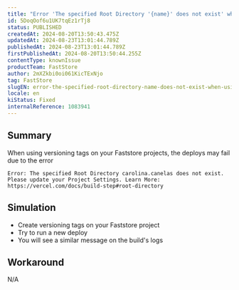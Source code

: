 ```yaml
---
title: "Error 'The specified Root Directory '{name}' does not exist' when using version tags"
id: 5DoqOof6u1UK7tqEz1rTj8
status: PUBLISHED
createdAt: 2024-08-20T13:50:43.475Z
updatedAt: 2024-08-23T13:01:44.789Z
publishedAt: 2024-08-23T13:01:44.789Z
firstPublishedAt: 2024-08-20T13:50:44.255Z
contentType: knownIssue
productTeam: FastStore
author: 2mXZkbi0oi061KicTExNjo
tag: FastStore
slugEN: error-the-specified-root-directory-name-does-not-exist-when-using-version-tags
locale: en
kiStatus: Fixed
internalReference: 1083941
---
```


## Summary


When using versioning tags on your Faststore projects, the deploys may fail due to the error

    Error: The specified Root Directory carolina.canelas does not exist. Please update your Project Settings. Learn More: https://vercel.com/docs/build-step#root-directory




##

## Simulation



- Create versioning tags on your Faststore project
- Try to run a new deploy
- You will see a similar message on the build's logs


##

## Workaround


N/A





